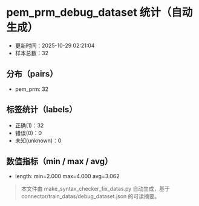 # pem_prm_debug_dataset 统计（自动生成）

- 更新时间：2025-10-29 02:21:04
- 样本总数：32

## 分布（pairs）
- pem_prm: 32

## 标签统计（labels）
- 正确(1)：32
- 错误(0)：0
- 未知(unknown)：0

## 数值指标（min / max / avg）
- length: min=2.000 max=4.000 avg=3.062

> 本文件由 make_syntax_checker_fix_datas.py 自动生成，基于 connector/train_datas/debug_dataset.json 的可读摘要。